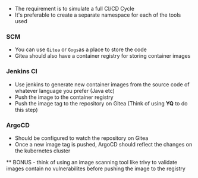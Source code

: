 - The requirement is to simulate a full CI/CD Cycle 
- It's preferable to create a separate namespace for each of the tools used 

### SCM 
- You can use `Gitea` or `Gogs`as a place to store the code
- Gitea should also have a container registry for storing container images 

### Jenkins CI 
- Use jenkins to generate new container images from the source code of whatever language you prefer (Java etc)
- Push the image to the container registry
- Push the image tag to the repository on Gitea (Think of using **YQ** to do this step)

### ArgoCD 
- Should be configured to watch the repository on Gitea
- Once a new image tag is pushed, ArgoCD should reflect the changes on the kubernetes cluster

** BONUS - think of using an image scanning tool like trivy to validate images contain no vulnerabilites before pushing the image to the registry
